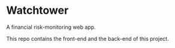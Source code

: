 # Watchtower
A financial risk-monitoring web app.

This repo contains the front-end and the back-end of this project. 
